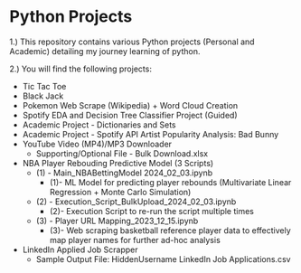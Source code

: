 # Python Projects

1.) This repository contains various Python projects (Personal and Academic) detailing my journey learning of python.
  
2.) You will find the following projects:
  - Tic Tac Toe
  - Black Jack
  - Pokemon Web Scrape (Wikipedia) + Word Cloud Creation
  - Spotify EDA and Decision Tree Classifier Project (Guided)
  - Academic Project - Dictionaries and Sets
  - Academic Project - Spotify API Artist Popularity Analysis: Bad Bunny
  - YouTube Video (MP4)/MP3 Downloader
    - Supporting/Optional File - Bulk Download.xlsx 
  - NBA Player Rebouding Predictive Model (3 Scripts)
    - (1) - Main_NBABettingModel 2024_02_03.ipynb
      - (1)- ML Model for predicting player rebounds (Multivariate Linear Regression + Monte Carlo Simulation)
    - (2) - Execution_Script_BulkUpload_2024_02_03.ipynb
      - (2)- Execution Script to re-run the script multiple times
    - (3) - Player URL Mapping_2023_12_15.ipynb 
      - (3)- Web scraping basketball reference player data to effectively map player names for further ad-hoc analysis
  - LinkedIn Applied Job Scrapper
    - Sample Output File: HiddenUsername LinkedIn Job Applications.csv
